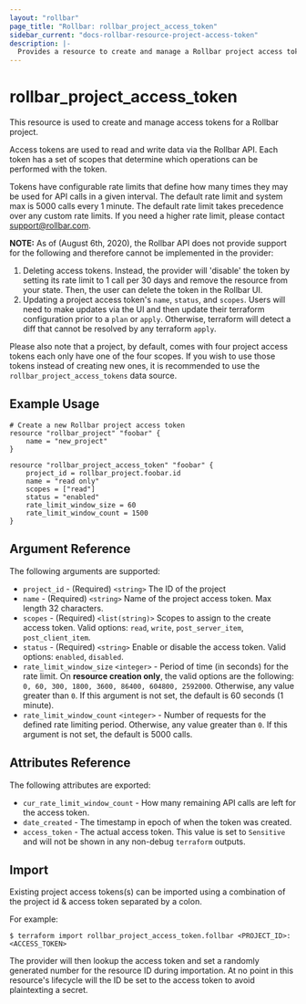 ```yaml
---
layout: "rollbar"
page_title: "Rollbar: rollbar_project_access_token"
sidebar_current: "docs-rollbar-resource-project-access-token"
description: |-
  Provides a resource to create and manage a Rollbar project access token.
---
```


# rollbar\_project\_access\_token

This resource is used to create and manage access tokens for a Rollbar project.

Access tokens are used to read and write data via the Rollbar API.
Each token has a set of scopes that determine which operations can be performed with the token.

Tokens have configurable rate limits that define how many times they may be used for API calls in a given interval.
The default rate limit and system max is 5000 calls every 1 minute. The default rate limit takes precedence over any custom rate limits.
If you need a higher rate limit, please contact support@rollbar.com.

**NOTE:** As of (August 6th, 2020), the Rollbar API does not provide support for the following
and therefore cannot be implemented in the provider:

1. Deleting access tokens. Instead, the provider will 'disable' the token by setting its rate limit to 1 call per 30 days
and remove the resource from your state. Then, the user can delete the token in the Rollbar UI.
1. Updating a project access token's `name`, `status`, and `scopes`. Users will need to make updates via the UI
and then update their terraform configuration prior to a `plan` or `apply`. Otherwise, terraform will detect a diff
that cannot be resolved by any terraform `apply`.

Please also note that a project, by default, comes with four project access tokens each only have one of the four scopes. If you wish to use those tokens instead of creating new ones, it is recommended to use the `rollbar_project_access_tokens` data source.

## Example Usage

```hcl-terraform
# Create a new Rollbar project access token
resource "rollbar_project" "foobar" {
	name = "new_project"
}

resource "rollbar_project_access_token" "foobar" {
	project_id = rollbar_project.foobar.id
	name = "read only"
	scopes = ["read"]
	status = "enabled"
	rate_limit_window_size = 60
	rate_limit_window_count = 1500
}
```

## Argument Reference

The following arguments are supported:

* `project_id` - (Required) `<string>` The ID of the project
* `name` - (Required) `<string>` Name of the project access token. Max length 32 characters.
* `scopes` - (Required) `<list(string)>` Scopes to assign to the create access token.
Valid options: `read`, `write`, `post_server_item`, `post_client_item`.
* `status` - (Required) `<string>` Enable or disable the access token. Valid options: `enabled`, `disabled`.
* `rate_limit_window_size` `<integer>` - Period of time (in seconds) for the rate limit. On **resource creation only**,
the valid options are the following: `0, 60, 300, 1800, 3600, 86400, 604800, 2592000`.
Otherwise, any value greater than `0`. If this argument is not set, the default is 60 seconds (1 minute).
* `rate_limit_window_count` `<integer>` - Number of requests for the defined rate limiting period.
Otherwise, any value greater than `0`. If this argument is not set, the default is 5000 calls.

## Attributes Reference

The following attributes are exported:

* `cur_rate_limit_window_count` - How many remaining API calls are left for the access token.
* `date_created` - The timestamp in epoch of when the token was created.
* `access_token` - The actual access token. This value is set to `Sensitive`
and will not be shown in any non-debug `terraform` outputs.

## Import

Existing project access tokens(s) can be imported using a combination of the project id & access token separated by a colon.

For example:

```
$ terraform import rollbar_project_access_token.follbar <PROJECT_ID>:<ACCESS_TOKEN>
```

The provider will then lookup the access token and set a randomly generated number for the resource ID during importation.
At no point in this resource's lifecycle will the ID be set to the access token to avoid plaintexting a secret.
